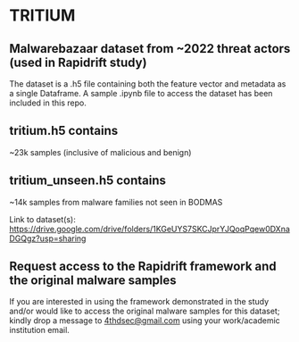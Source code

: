 # TRITIUM
## Malwarebazaar dataset from ~2022 threat actors (used in Rapidrift study)

The dataset is a .h5 file containing both the feature vector and metadata as a single Dataframe. A sample .ipynb file to access the dataset has been included in this repo.

## tritium.h5 contains 
~23k samples (inclusive of malicious and benign)


## tritium_unseen.h5 contains 
~14k samples from malware families not seen in BODMAS

Link to dataset(s): https://drive.google.com/drive/folders/1KGeUYS7SKCJprYJQoqPqew0DXnaDGQgz?usp=sharing

## Request access to the Rapidrift framework and the original malware samples
If you are interested in using the framework demonstrated in the study and/or would like to access the original malware samples for this dataset; kindly drop a message to 4thdsec@gmail.com using your work/academic institution email.
